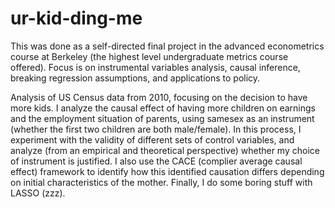 # ur-kid-ding-me

This was done as a self-directed final project in the advanced econometrics course at Berkeley (the highest level undergraduate metrics course offered). Focus is on instrumental variables analysis, causal inference, breaking regression assumptions, and applications to policy. 

Analysis of US Census data from 2010, focusing on the decision to have more kids. I analyze the causal effect of having more children on earnings and the employment situation of parents, using samesex as an instrument (whether the first two children are both male/female). In this process, I experiment with the validity of different sets of control variables, and analyze (from an empirical and theoretical perspective) whether my choice of instrument is justified. I also use the CACE (complier average causal effect) framework to identify how this identified causation differs depending on initial characteristics of the mother. Finally, I do some boring stuff with LASSO (zzz). 



